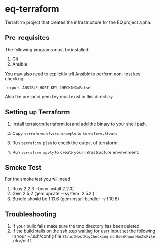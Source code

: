 # eq-terraform

Terraform project that creates the infrastructure for the EQ project alpha.

## Pre-requisites

The following programs must be installed:

1. Git
2. Ansible

You may also need to explicitly tell Ansible to perform non-host key checking:

	`export ANSIBLE_HOST_KEY_CHECKING=False`

Also the pre-prod.pem key must exist in this directory.

## Setting up Terraform

1. Install terraform(terraform.io) and add the binary to your shell path.

2. Copy `terraform.tfvars.example` to `terraform.tfvars`

4. Run `terraform plan` to check the output of terraform.

5. Run `terraform apply` to create your infrastructure environment.

## Smoke Test
For the smoke test you will need

1. Ruby 2.2.3 (rbenv install 2.2.3)
2. Gem 2.5.2 (gem update --system '2.5.2')
3. Bundle should be 1.10.6 (gem install bundler -v 1.10.6)

## Troubleshooting

1. If your build fails make sure the tmp directory has been deleted.
2. If the build stalls on the ssh step waiting for user input set the following in your ~/.ssh/config file
    `StrictHostKeyChecking no`
    `UserKnownHostsFile /dev/null`
